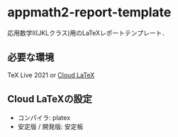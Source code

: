 # appmath2-report-template

応用数学II(JKLクラス)用のLaTeXレポートテンプレート．

## 必要な環境

TeX Live 2021 or [Cloud LaTeX](https://cloudlatex.io/)

## Cloud LaTeXの設定

- コンパイラ: platex
- 安定版 / 開発版: 安定板
